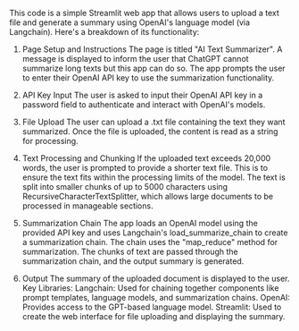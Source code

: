 This code is a simple Streamlit web app that allows users to upload a text file and generate a summary using OpenAI's language model (via Langchain). Here's a breakdown of its functionality:

1. Page Setup and Instructions
The page is titled "AI Text Summarizer".
A message is displayed to inform the user that ChatGPT cannot summarize long texts but this app can do so.
The app prompts the user to enter their OpenAI API key to use the summarization functionality.

2. API Key Input
The user is asked to input their OpenAI API key in a password field to authenticate and interact with OpenAI's models.

3. File Upload
The user can upload a .txt file containing the text they want summarized.
Once the file is uploaded, the content is read as a string for processing.

4. Text Processing and Chunking
If the uploaded text exceeds 20,000 words, the user is prompted to provide a shorter text file. This is to ensure the text fits within the processing limits of the model.
The text is split into smaller chunks of up to 5000 characters using RecursiveCharacterTextSplitter, which allows large documents to be processed in manageable sections.

5. Summarization Chain
The app loads an OpenAI model using the provided API key and uses Langchain's load_summarize_chain to create a summarization chain. The chain uses the "map_reduce" method for summarization.
The chunks of text are passed through the summarization chain, and the output summary is generated.

6. Output
The summary of the uploaded document is displayed to the user.
Key Libraries:
Langchain: Used for chaining together components like prompt templates, language models, and summarization chains.
OpenAI: Provides access to the GPT-based language model.
Streamlit: Used to create the web interface for file uploading and displaying the summary.

